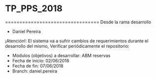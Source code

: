 # TP_PPS_2018

=================================
Desde la rama desarrollo
+ Daniel Pereira

¡Atención!:  El sistema va a sufrir cambios de requerimientos durante el desarrollo del mismo, Verificar periódicamente el repositorio:

+ Módulos (objetivos) a desarrollar: ABM reservas
+ Fecha de inicio: 02/06/2018
+ Fecha de fin: 07/06/2018
+ Branch: daniel.pereira
